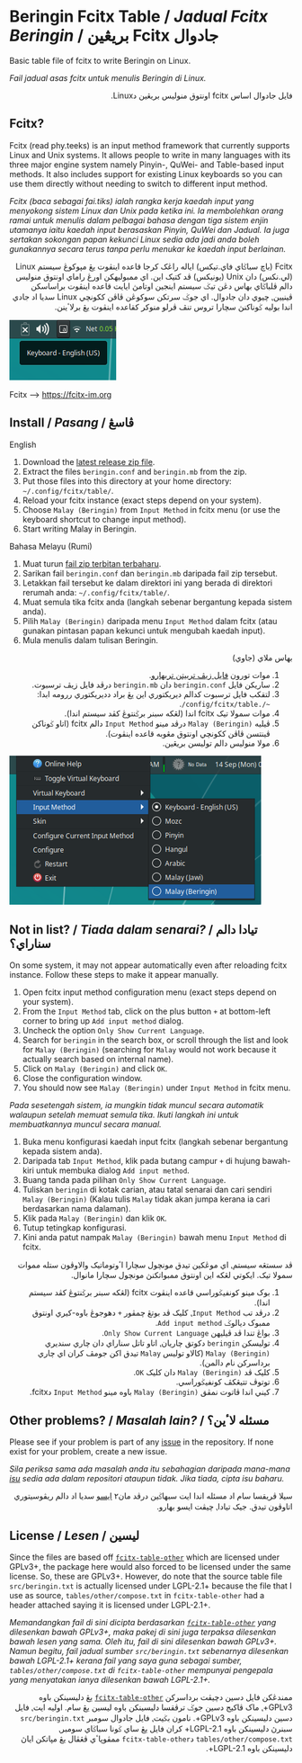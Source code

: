 # Beringin Fcitx Table / *Jadual Fcitx Beringin* / <span dir="rtl">جادوال Fcitx بريڠين</span>

Basic table file of fcitx to write Beringin on Linux.

*Fail jadual asas fcitx untuk menulis Beringin di Linux.*

<div lang="ms-Arab" dir="rtl">فايل جادوال اساس fcitx اونتوق منوليس بريڠين دLinux.</div>



## Fcitx?

Fcitx (read phy.teeks) is an input method framework that currently supports Linux and Unix systems. It allows people to write in many languages with its three major engine system namely Pinyin-, QuWei- and Table-based input methods. It also includes support for existing Linux keyboards so you can use them directly without needing to switch to different input method.

*Fcitx (baca sebagai fai.tiks) ialah rangka kerja kaedah input yang menyokong sistem Linux dan Unix pada ketika ini. Ia membolehkan orang ramai untuk menulis dalam pelbagai bahasa dengan tiga sistem enjin utamanya iaitu kaedah input berasaskan Pinyin, QuWei dan Jadual. Ia juga sertakan sokongan papan kekunci Linux sedia ada jadi anda boleh gunakannya secara terus tanpa perlu menukar ke kaedah input berlainan.*

<div lang="ms-Arab" dir="rtl">Fcitx (باچ سباݢاي فاي.تيکس) اياله راڠک کرجا قاعده اينڤوت يڠ مڽوکوڠ سيستم Linux (لي.نکس) دان Unix (يونيکس) ڤد کتيک اين. اي ممبوليهکن اورڠ راماي اونتوق منوليس دالم ڤلباݢاي بهاس دڠن تيݢ سيستم اينجين اوتامڽ ايايت قاعده اينڤوت براساسکن ڤينيين⹁ چيوي دان جادوال. اي جوݢ سرتکن سوکوڠن ڤاڤن ککونچي Linux سديا اد جادي اندا بوليه ݢوناکنڽ سچارا تروس تنڤ ڤرلو منوکر کقاعده اينڤوت يڠ برلاٴينن.</div>

![fcitx](img/fcitx.png)

Fcitx --> https://fcitx-im.org



##  Install / *Pasang* / ڤاسڠ

English
1. Download the [latest release zip file](https://github.com/beringin-mnh48/fcitx-table-beringin/releases/latest/download/beringin.zip).
2. Extract the files `beringin.conf` and `beringin.mb` from the zip.
3. Put those files into this directory at your home directory: `~/.config/fcitx/table/`.
4. Reload your fcitx instance (exact steps depend on your system).
5. Choose `Malay (Beringin)` from `Input Method` in fcitx menu (or use the keyboard shortcut to change input method).
6. Start writing Malay in Beringin.

Bahasa Melayu (Rumi)
1. Muat turun [fail zip terbitan terbaharu](https://github.com/beringin-mnh48/fcitx-table-beringin/releases/latest/download/beringin.zip).
2. Sarikan fail `beringin.conf` dan `beringin.mb` daripada fail zip tersebut.
3. Letakkan fail tersebut ke dalam direktori ini yang berada di direktori rerumah anda: `~/.config/fcitx/table/`.
4. Muat semula tika fcitx anda (langkah sebenar bergantung kepada sistem anda).
5. Pilih `Malay (Beringin)` daripada menu `Input Method` dalam fcitx (atau gunakan pintasan papan kekunci untuk mengubah kaedah input).
6. Mula menulis dalam tulisan Beringin.

<div lang="ms-Arab" dir="rtl">
<p>بهاس ملاي (جاوي)</p>
<ol>
<li>موات تورون <a href="https://github.com/beringin-mnh48/fcitx-table-beringin/releases/latest/download/beringin.zip">فايل زيڤ تربيتن تربهارو</a>.</li>
<li>ساريکن فايل <code>beringin.conf</code> دان <code>beringin.mb</code> درڤد فايل زيڤ ترسبوت.</li>
<li>لتقکب فايل ترسبوت کدالم ديريکتوري اين يڠ براد دديريکتوري ررومه ابدا: <code>~/.config/fcitx/table/</code>.</li>
<li>موات سمولا تيک fcitx اندا (لڠکه سبنر برݢنتوڠ کڤد سيستم اندا).</li>
<li>ڤيليه <code>Malay (Beringin)</code> درڤد مينو <code>Input Method</code> دالم fcitx (اتاو ݢوناکن ڤينتسن ڤاڤن ککونچي اونتوق مڠوبه قاعده اينڤوت).</li>
<li>مولا منوليس دالم توليسن بريڠين.</li>
</ol>
</div>

![input](img/input.png)



## Not in list? / *Tiada dalam senarai?* / تيادا دالم سناراي؟

On some system, it may not appear automatically even after reloading fcitx instance. Follow these steps to make it appear manually.
1. Open fcitx input method configuration menu (exact steps depend on your system).
2. From the `Input Method` tab, click on the plus button `+` at bottom-left corner to bring up `Add input method` dialog.
3. Uncheck the option `Only Show Current Language`.
4. Search for `beringin` in the search box, or scroll through the list and look for `Malay (Beringin)` (searching for `Malay` would not work because it actually search based on internal name).
5. Click on `Malay (Beringin)` and click `OK`.
6. Close the configuration window.
7. You should now see `Malay (Beringin)` under `Input Method` in fcitx menu.

*Pada sesetengah sistem, ia mungkin tidak muncul secara automatik walaupun setelah memuat semula tika. Ikuti langkah ini untuk membuatkannya muncul secara manual.*
1. Buka menu konfigurasi kaedah input fcitx (langkah sebenar bergantung kepada sistem anda).
2. Daripada tab `Input Method`, klik pada butang campur `+` di hujung bawah-kiri untuk membuka dialog `Add input method`.
3. Buang tanda pada pilihan `Only Show Current Language`.
4. Tuliskan `beringin` di kotak carian, atau tatal senarai dan cari sendiri `Malay (Beringin)` (Kalau tulis `Malay` tidak akan jumpa kerana ia cari berdasarkan nama dalaman).
5. Klik pada `Malay (Beringin)` dan klik `OK`.
6. Tutup tetingkap konfigurasi.
7. Kini anda patut nampak `Malay (Beringin)` bawah menu `Input Method` di fcitx.

<div lang="ms-Arab" dir="rtl">
<p>ڤد سستڠه سيستم⹁ اي موڠکين تيدق مونچول سچارا اٴوتوماتيک والاوڤون ستله مموات سمولا تيک. ايکوتي لڠکه اين اونتوق ممبواتکنڽ مونچول سچارا مانوال.</p>
<ol>
<li>بوک مينو کونفيݢوراسي قاعده اينڤوت fcitx (لڠکه سبنر برݢنتوڠ کڤد سيستم اندا).</li>
<li>درڤد تب <code>Input Method</code>⹁ کليک ڤد بوتڠ چمڤور <code>+</code> دهوجوڠ باوه-کيري اونتوق ممبوک ديالوݢ <code>Add input method</code>.</li>
<li>بواڠ تندا ڤد ڤيليهن <code>Only Show Current Language</code>.</li>
<li>توليسکن <code>beringin</code> دکوتق چاريان⹁ اتاو تاتل سناراي دان چاري سنديري <code>Malay (Beringin)</code> (کالاو توليس <code>Malay</code> تيدق اکن جومڤ کران اي چاري برداسرکن نام دالمن).</li>
<li>کليک ڤد <code>Malay (Beringin)</code> دان کليک <code>OK</code>.</li>
<li>توتوڤ تتيڠکڤ کونفيݢوراسي.</li>
<li>کيني اندا ڤاتوت نمڤق <code>Malay (Beringin)</code> باوه مينو <code>Input Method</code> دfcitx.</li>
</ol>
</div>



## Other problems? / *Masalah lain?* / مسئله لاٴين؟

Please see if your problem is part of any [issue](https://github.com/beringin-mnh48/fcitx-table-beringin/issues) in the repository. If none exist for your problem, create a new issue.

*Sila periksa sama ada masalah anda itu sebahagian daripada mana-mana [isu](https://github.com/beringin-mnh48/fcitx-table-beringin/issues) sedia ada dalam repositori ataupun tidak. Jika tiada, cipta isu baharu.*

<div lang="ms-Arab" dir="rtl">
<p>سيلا ڤريقسا سام اد مسئله اندا ايت سبهاݢين درڤد مان٢ <a href="https://github.com/beringin-mnh48/fcitx-table-beringin/issues">ايسو</a> سديا اد دالم ريڤوسيتوري اتاوڤون تيدق. جيک تيادا⹁ چيڤت ايسو بهارو.</p>
</div>



## License / *Lesen* / ليسين

Since the files are based off [`fcitx-table-other`](https://github.com/fcitx/fcitx-table-other) which are licensed under GPLv3+, the package here would also forced to be licensed under the same license. So, these are GPLv3+. However, do note that the source table file `src/beringin.txt` is actually licensed under LGPL-2.1+ because the file that I use as source, `tables/other/compose.txt` in `fcitx-table-other` had a header attached saying it is licensed under LGPL-2.1+.

*Memandangkan fail di sini dicipta berdasarkan [`fcitx-table-other`](https://github.com/fcitx/fcitx-table-other) yang dilesenkan bawah GPLv3+, maka pakej di sini juga terpaksa dilesenkan bawah lesen yang sama. Oleh itu, fail di sini dilesenkan bawah GPLv3+. Namun begitu, fail jadual sumber `src/beringin.txt` sebenarnya dilesenkan bawah LGPL-2.1+ kerana fail yang saya guna sebagai sumber, `tables/other/compose.txt` di `fcitx-table-other` mempunyai pengepala yang menyatakan ianya dilesenkan bawah LGPL-2.1+.*

<div lang="ms-Arab" dir="rtl">
<p>ممندڠکن فايل دسين دچيڤت برداسرکن <a href="https://github.com/fcitx/fcitx-table-other"><code>fcitx-table-other</code></a> يڠ دليسينکن باوه GPLv3+⹁ ماک ڤاکيج دسين جوݢ ترڤقسا دليسينکن باوه ليسين يڠ سام. اوليه ايت⹁ فايل دسين دليسينکن باوه GPLv3+. نامون بݢيت⹁ فايل جادوال سومبر <code>src/beringin.txt</code> سبنرڽ دليسينکن باوه LGPL-2.1+ کران فايل يڠ ساي ݢونا سباݢاي سومبر⹁ <code>tables/other/compose.txt</code> د<code>fcitx-table-other</code> ممڤوڽاٴي ڤڠڤال يڠ مڽاتکن اياڽ دليسينکن باوه LGPL-2.1+.</p>
</div>


